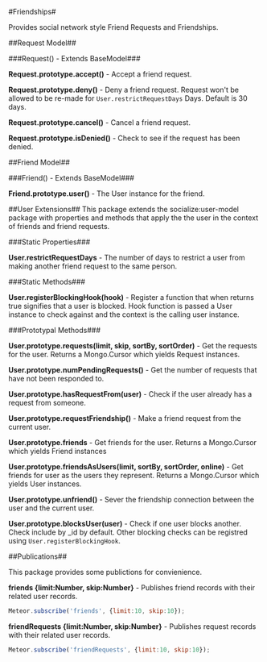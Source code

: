 #Friendships#

Provides social network style Friend Requests and Friendships.


##Request Model##

###Request() - Extends BaseModel###

**Request.prototype.accept()** - Accept a friend request.

**Request.prototype.deny()** - Deny a friend request. Request won't be allowed to be re-made for `User.restrictRequestDays` Days. Default is 30 days.

**Request.prototype.cancel()** - Cancel a friend request.

**Request.prototype.isDenied()** - Check to see if the request has been denied.


##Friend Model##

###Friend() - Extends BaseModel###

**Friend.prototype.user()** - The User instance for the friend.

##User Extensions##
This package extends the socialize:user-model package with properties and methods that apply the the user in the context of friends and friend requests.

###Static Properties###

**User.restrictRequestDays** - The number of days to restrict a user from making another friend request to the same person.

###Static Methods###

**User.registerBlockingHook(hook)** - Register a function that when returns true signifies that a user is blocked. Hook function is passed a User instance to check against and the context is the calling user instance.

###Prototypal Methods###

**User.prototype.requests(limit, skip, sortBy, sortOrder)** - Get the requests for the user. Returns a Mongo.Cursor which yields Request instances.

**User.prototype.numPendingRequests()** - Get the number of requests that have not been responded to.

**User.prototype.hasRequestFrom(user)** - Check if the user already has a request from someone.

**User.prototype.requestFriendship()** - Make a friend request from the current user.


**User.prototype.friends** - Get friends for the user. Returns a Mongo.Cursor which yields Friend instances

**User.prototype.friendsAsUsers(limit, sortBy, sortOrder, online)** - Get friends for user as the users they represent. Returns a Mongo.Cursor which yields User instances.

**User.prototype.unfriend()** - Sever the friendship connection between the user and the current user.

**User.prototype.blocksUser(user)** - Check if one user blocks another. Check include by _id by default. Other blocking checks can be registred using `User.registerBlockingHook`.

##Publications##

This package provides some publictions for convienience.

**friends  {limit:Number, skip:Number}** - Publishes friend records with their related user records.

```javascript
Meteor.subscribe('friends', {limit:10, skip:10});
```

**friendRequests  {limit:Number, skip:Number}** - Publishes request records with their related user records.

```javascript
Meteor.subscribe('friendRequests', {limit:10, skip:10});
```